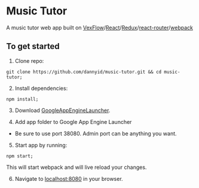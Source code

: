 Music Tutor
===========

A music tutor web app built on [VexFlow](http://www.vexflow.com/)/[React](https://facebook.github.io/react/)/[Redux](http://redux.js.org/)/[react-router](https://github.com/reactjs/react-router)/[webpack](https://webpack.github.io/)

## To get started

1. Clone repo:

  `git clone https://github.com/dannyid/music-tutor.git && cd music-tutor;`

2. Install dependencies:

  `npm install;`

3. Download [GoogleAppEngineLauncher](https://cloud.google.com/appengine/downloads).

4. Add app folder to Google App Engine Launcher

  - Be sure to use port 38080. Admin port can be anything you want.

5. Start app by running:

  `npm start;`

  This will start webpack and will live reload your changes.

6. Navigate to [localhost:8080](http://localhost:8080) in your browser.
